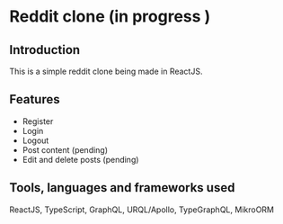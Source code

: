 # Reddit clone (in progress )

## Introduction

This is a simple reddit clone being made in ReactJS.

## Features

* Register
* Login
* Logout
* Post content (pending)
* Edit and delete posts (pending) 

## Tools, languages and frameworks used 
ReactJS, TypeScript, GraphQL, URQL/Apollo, TypeGraphQL, MikroORM
